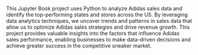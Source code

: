 This Jupyter Book project uses Python to analyze Adidas sales data and identify the top-performing states and stores across the US. By leveraging data analytics techniques, we uncover trends and patterns in sales data that allow us to optimize Adidas sales strategies and drive revenue growth. This project provides valuable insights into the factors that influence Adidas sales performance, enabling businesses to make data-driven decisions and achieve greater success in the competitive sneaker market.
